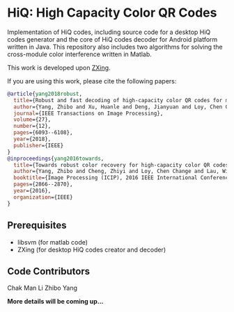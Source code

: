 # HiQ: High Capacity Color QR Codes
Implementation of HiQ codes, including source code for a desktop HiQ codes generator and the core of HiQ codes decoder for Android platform written in Java. This repository also includes two algorithms for solving the cross-module color interference written in Matlab. 

This work is developed upon [ZXing](https://github.com/zxing/zxing).

If you are using this work, please cite the following papers:
```bibtex
@article{yang2018robust,
  title={Robust and fast decoding of high-capacity color QR codes for mobile applications},
  author={Yang, Zhibo and Xu, Huanle and Deng, Jianyuan and Loy, Chen Change and Lau, Wing Cheong},
  journal={IEEE Transactions on Image Processing},
  volume={27},
  number={12},
  pages={6093--6108},
  year={2018},
  publisher={IEEE}
}
@inproceedings{yang2016towards,
  title={Towards robust color recovery for high-capacity color QR codes},
  author={Yang, Zhibo and Cheng, Zhiyi and Loy, Chen Change and Lau, Wing Cheong and Li, Chak Man and Li, Guanchen},
  booktitle={Image Processing (ICIP), 2016 IEEE International Conference on},
  pages={2866--2870},
  year={2016},
  organization={IEEE}
}
```

Prerequisites
---

- libsvm (for matlab code)
- ZXing (for desktop HiQ codes creator and decoder)

Code Contributors
---
Chak Man Li
Zhibo Yang

**More details will be coming up...** 
